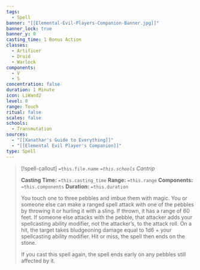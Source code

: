 ```yaml
---
tags:
  - Spell
banner: "[[Elemental-Evil-Players-Companion-Banner.jpg]]"
banner_lock: true
banner_y: 0
casting_time: 1 Bonus Action
classes:
  - Artificer
  - Druid
  - Warlock
components:
  - V
  - S
concentration: false
duration: 1 Minute
icon: LiWand2
level: 0
range: Touch
ritual: false
scales: false
schools:
  - Transmutation
sources:
  - "[[Xanathar's Guide to Everything]]"
  - "[[Elemental Evil Player's Companion]]"
type: Spell
---
```

>[!spell-callout] `=this.file.name`
>*`=this.schools` Cantrip*
>
>**Casting Time:** `=this.casting_time`
>**Range:** `=this.range`
>**Components:** `=this.components`
>**Duration:** `=this.duration`
>
>You touch one to three pebbles and imbue them with magic. You or someone else can make a ranged spell attack with one of the pebbles by throwing it or hurling it with a sling. If thrown, it has a range of 60 feet. If someone else attacks with the pebble, that attacker adds your spellcasting ability modifier, not the attacker’s, to the attack roll. On a hit, the target takes bludgeoning damage equal to 1d6 + your spellcasting ability modifier. Hit or miss, the spell then ends on the stone.
>
>If you cast this spell again, the spell ends early on any pebbles still affected by it.
>
>
